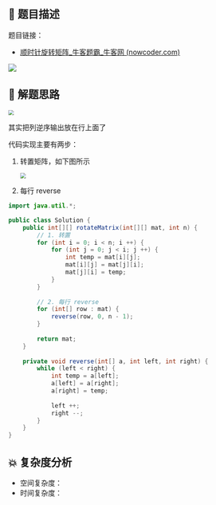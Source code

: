 ## 📃 题目描述

题目链接：

- [顺时针旋转矩阵_牛客题霸_牛客网 (nowcoder.com)](https://www.nowcoder.com/practice/2e95333fbdd4451395066957e24909cc?tpId=295&tqId=25283&ru=%2Fpractice%2F7edf70f2d29c4b599693dc3aaeea1d31&qru=%2Fta%2Fformat-top101%2Fquestion-ranking&sourceUrl=%2Fexam%2Foj)

![](C:\Users\19124\AppData\Roaming\Typora\typora-user-images\image-20220401172530113.png)

## 🔔 解题思路

<img src="https://cs-wiki.oss-cn-shanghai.aliyuncs.com/img/20220401172604.png" style="zoom:67%;" />

其实把列逆序输出放在行上面了

代码实现主要有两步：

1. 转置矩阵，如下图所示

   <img src="https://cs-wiki.oss-cn-shanghai.aliyuncs.com/img/20220401172424.png" style="zoom:67%;" />

2. 每行 reverse


```java
import java.util.*;

public class Solution {
    public int[][] rotateMatrix(int[][] mat, int n) {
        // 1. 转置
        for (int i = 0; i < n; i ++) {
            for (int j = 0; j < i; j ++) {
                int temp = mat[i][j];
                mat[i][j] = mat[j][i];
                mat[j][i] = temp;
            }
        }
        
        // 2. 每行 reverse
        for (int[] row : mat) {
            reverse(row, 0, n - 1);
        }
        
        return mat;
    }
    
    private void reverse(int[] a, int left, int right) {
        while (left < right) {
            int temp = a[left];
            a[left] = a[right];
            a[right] = temp;
            
            left ++;
            right --;
        }
    }
}
```

## 💥 复杂度分析

- 空间复杂度：
- 时间复杂度：

